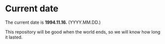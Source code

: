 # Current date

The current date is **1994.11.16.** (YYYY.MM.DD.)

This repository will be good when the world ends, so we will know how long it lasted.